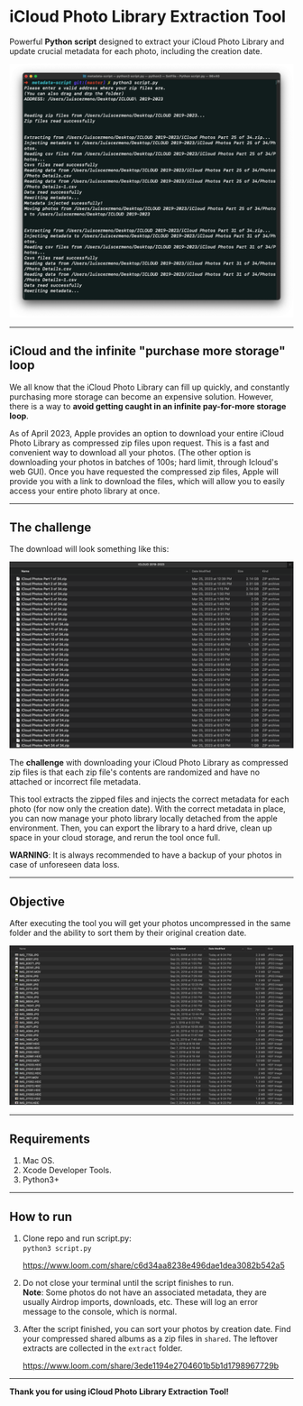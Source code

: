 # iCloud Photo Library Extraction Tool

Powerful **Python script** designed to extract your iCloud Photo Library and update crucial metadata for each photo, including the creation date.

![Terminal](terminal.png "Execution of the tool")

----

## iCloud and the infinite "purchase more storage" loop

We all know that the iCloud Photo Library can fill up quickly, and constantly purchasing more storage can become an expensive solution. However, there is a way to **avoid getting caught in an infinite pay-for-more storage loop**.

As of April 2023, Apple provides an option to download your entire iCloud Photo Library as compressed zip files upon request. This is a fast and convenient way to download all your photos. (The other option is downloading your photos in batches of 100s; hard limit, through Icloud's web GUI). Once you have requested the compressed zip files, Apple will provide you with a link to download the files, which will allow you to easily access your entire photo library at once.

----

## The challenge

The download will look something like this:

![Zip files provided by apple](zips.png "Compressed data as provided by apple")

The **challenge** with downloading your iCloud Photo Library as compressed zip files is that each zip file's contents are randomized and have no attached or incorrect file metadata. 

This tool extracts the zipped files and injects the correct metadata for each photo (for now only the creation date). With the correct metadata in place, you can now manage your photo library locally detached from the apple environment. Then, you can export the library to a hard drive, clean up space in your cloud storage, and rerun the tool once full.

**WARNING**: It is always recommended to have a backup of your photos in case of unforeseen data loss.

----

## Objective

After executing the tool you will get your photos uncompressed in the same folder and the ability to sort them by their original creation date.

![Zip files provided by apple](output.png "Photos sorted by creation date.")

----

## Requirements

1. Mac OS.
2. Xcode Developer Tools.
3. Python3+

----

## How to run

1. Clone repo and run script.py:  
```python3 script.py```

    https://www.loom.com/share/c6d34aa8238e496dae1dea3082b542a5

2. Do not close your terminal until the script finishes to run.  
      **Note**: Some photos do not have an associated metadata, they are usually Airdrop imports, downloads, etc. These will log an error message to the console, which is normal. 

3. After the script finished, you can sort your photos by creation date. Find your compressed shared albums as a zip files in `shared`. The leftover extracts are collected in the `extract` folder.

    https://www.loom.com/share/3ede1194e2704601b5b1d1798967729b


----


**Thank you for using iCloud Photo Library Extraction Tool!**
